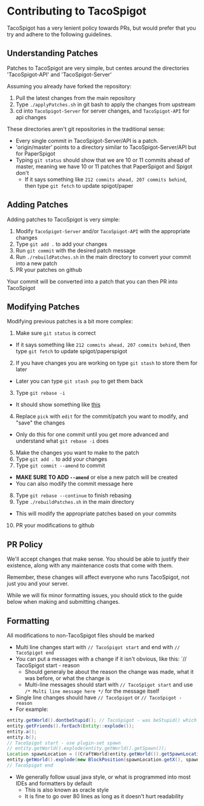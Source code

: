 Contributing to TacoSpigot
========================
TacoSpigot has a very lenient policy towards PRs, but would prefer that you try and adhere to the following guidelines.

## Understanding Patches
Patches to TacoSpigot are very simple, but centes around the directories 'TacoSpigot-API' and 'TacoSpigot-Server'

Assuming you already have forked the repository:

1. Pull the latest changes from the main repository
2. Type `./applyPatches.sh` in git bash to apply the changes from upstream
3. cd into `TacoSpigot-Server` for server changes, and `TacoSpigot-API` for api changes

These directories aren't git repositories in the traditional sense:

- Every single commit in TacoSpigot-Server/API is a patch. 
- 'origin/master' points to a directory similar to TacoSpigot-Server/API but for PaperSpigot
- Typing `git status` should show that we are 10 or 11 commits ahead of master, meaning we have 10 or 11 patches that PaperSpigot and Spigot don't
  - If it says something like `212 commits ahead, 207 commits behind`, then type `git fetch` to update spigot/paper

## Adding Patches
Adding patches to TacoSpigot is very simple:

1) Modify `TacoSpigot-Server` and/or `TacoSpigot-API` with the appropriate changes
2) Type `git add .` to add your changes
3) Run `git commit` with the desired patch message
4) Run `./rebuildPatches.sh` in the main directory to convert your commit into a new patch
5) PR your patches on github

Your commit will be converted into a patch that you can then PR into TacoSpigot

## Modifying Patches
Modifying previous patches is a bit more complex:

1) Make sure `git status` is correct
  - If it says something like `212 commits ahead, 207 commits behind`, then type `git fetch` to update spigot/paperspigot
2) If you have changes you are working on type `git stash` to store them for later
  - Later you can type `git stash pop` to get them back
3) Type `git rebase -i`
  - It should show something like [this](http://hastebin.com/toxohutocu.hs)
4) Replace `pick` with `edit` for the commit/patch you want to modify, and "save" the changes
  - Only do this for one commit until you get more advanced and understand what `git rebase -i` does
5) Make the changes you want to make to the patch
6) Type `git add .` to add your changes
7) Type `git commit --amend` to commit
  - **MAKE SURE TO ADD `--amend`** or else a new patch will be created
  - You can also modify the commit message here
8) Type `git rebase --continue` to finish rebasing
9) Type `./rebuildPatches.sh` in the main directory
  - This will modify the appropriate patches based on your commits
10) PR your modifications to github

## PR Policy
We'll accept changes that make sense. You should be able to justify their existence, along with any maintenance costs that come with them. 

Remember, these changes will affect everyone who runs TacoSpigot, not just you and your server.

While we will fix minor formatting issues, you should stick to the guide below when making and submitting changes.


## Formatting
All modifications to non-TacoSpigot files should be marked
- Multi line changes start with `// TacoSpigot start` and end with `// TacoSpigot end`
- You can put a messages with a change if it isn't obvious, like this: `// TacoSpigot start - reason
  - Should generaly be about the reason the change was made, what it was before, or what the change is
  - Multi-line messages should start with `// TacoSpigot start` and use `/* Multi line message here */` for the message itself
- Single line changes should have `// TacoSpigot` or `// TacoSpigot - reason`
- For example:
````java
entity.getWorld().dontbeStupid(); // TacoSpigot - was beStupid() which is bad
entity.getFriends().forEach(Entity::explode());
entity.a();
entity.b();
// TacoSpigot start - use plugin-set spawn
// entity.getWorld().explode(entity.getWorld().getSpawn());
Location spawnLocation = ((CraftWorld)entity.getWorld()).getSpawnLocation();
entity.getWorld().explode(new BlockPosition(spawnLocation.getX(), spawnLocation.getY(), spawnLocation.getZ()));
// TacoSpigot end
````
- We generally follow usual java style, or what is programmed into most IDEs and formatters by default
  - This is also known as oracle style
  - It is fine to go over 80 lines as long as it doesn't hurt readability
